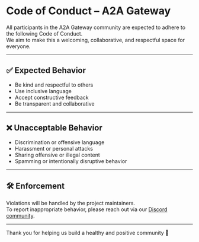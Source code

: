 # Code of Conduct – A2A Gateway

All participants in the A2A Gateway community are expected to adhere to the following Code of Conduct.  
We aim to make this a welcoming, collaborative, and respectful space for everyone.

---

## ✅ Expected Behavior

- Be kind and respectful to others  
- Use inclusive language  
- Accept constructive feedback  
- Be transparent and collaborative  

---

## ❌ Unacceptable Behavior

- Discrimination or offensive language  
- Harassment or personal attacks  
- Sharing offensive or illegal content  
- Spamming or intentionally disruptive behavior  

---

## 🛠️ Enforcement

Violations will be handled by the project maintainers.  
To report inappropriate behavior, please reach out via our [Discord community](https://discord.gg/3wVy3qs2Zp).

---

Thank you for helping us build a healthy and positive community 💙
